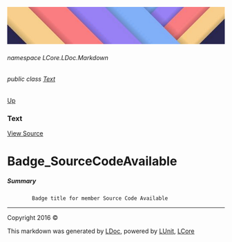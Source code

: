 ![](../Content/LDoc-banner-small.png "")

###### namespace LCore.LDoc.Markdown

###### public class [Text](Text.md)
[Up](Text.md)

### Text
[View Source](../Markdown/Text/Text.cs)

# Badge_SourceCodeAvailable

##### Summary

            Badge title for member Source Code Available
            



---

Copyright 2016 &copy; [](../../README.md) [](../../TableOfContents.md)

This markdown was generated by [LDoc](https://github.com/CodeSingularity/LDoc), powered by [LUnit](https://github.com/CodeSingularity/LUnit), [LCore](https://github.com/CodeSingularity/LCore)
